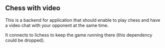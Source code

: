## Chess with video

This is a backend for application that should enable to play chess and have a video chat with your opponent at the same time.

It connects to lichess to keep the game running there (this dependency could be dropped).
